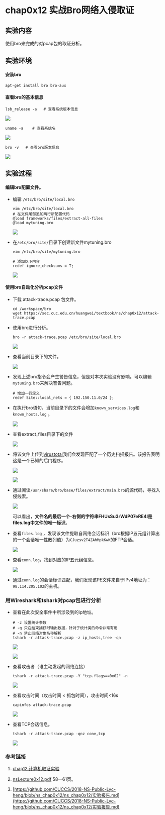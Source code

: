 # chap0x12 实战Bro网络入侵取证

## 实验内容

使用bro来完成的对pcap包的取证分析。

## 实验环境

#### 安装bro

```
apt-get install bro bro-aux
```

#### 查看bro的基本信息

```
lsb_release -a   # 查看系统版本信息
```

![](images/lsbrelease.png)

```
uname -a    # 查看系统名
```

![](images/uname.png)

```
bro -v   # 查看bro版本信息
```

![](images/brov.png)

## 实验过程

#### 编辑bro配置文件。

- 编辑 ```/etc/bro/site/local.bro```

  ```
  vim /etc/bro/site/local.bro
  # 在文件尾部追加两行新配置代码
  @load frameworks/files/extract-all-files
  @load mytuning.bro
  ```

  ![](images/addlocal.png)

- 在```/etc/bro/site/```目录下创建新文件mytuning.bro

  ```
  vim /etc/bro/site/mytuning.bro
  
  # 添加以下内容
  redef ignore_checksums = T;
  ```

  ![](images/mytuning.png)



####  使用bro自动化分析pcap文件

- 下载 attack-trace.pcap 包文件。

  ```
  cd /workspace/bro
  wget https://sec.cuc.edu.cn/huangwei/textbook/ns/chap0x12/attack-trace.pcap
  ```

- 使用bro进行分析。

  ```
  bro -r attack-trace.pcap /etc/bro/site/local.bro
  ```

  ![](images/bro_warning.png)

- 查看当前目录下的文件。

  ![](images/bro_ls.png)

- 发现上述bro指令会产生警告信息，但是对本次实验没有影响。可以编辑`mytuning.bro`来解决警告问题。

  ```
  # 增加一行定义
  redef Site::local_nets = { 192.150.11.0/24 };
  ```

- 在执行bro语句，当前目录下的文件会增加`known_services.log`和`known_hosts.log` 。

  ![](images/known.png)

- 查看extract_files目录下的文件

  ![](images/extractfiles.png)

- 将该文件上传到[virustotal](https://virustotal.com/)我们会发现匹配了一个历史扫描报告。该报告表明这是一个已知的后门程序。

  ![](images/virustotal1.png)

  ![](images/virustotal2.png)

- 通过阅读`/usr/share/bro/base/files/extract/main.bro`的源代码，寻找入侵线索。

  ![](images/mainbro.png)

  可以看出，**文件名的最后一个-右侧的字符串FHUsSu3rWdP07eRE4l是files.log中文件的唯一标识**。

- 查看`files.log` ，发现该文件提取自网络会话标识（bro根据IP五元组计算出的一个会话唯一性散列值）为`CJuzsv2T4ZAhMpkKwK`的FTP会话。

  ![](images/fileslog.png)

- 查看`conn.log`，找到对应的IP五元组信息。

  ![](images/connlog.png)

- 通过`conn.log`的会话标识匹配，我们发现该PE文件来自于IPv4地址为：`98.114.205.102`的主机。

### 用Wireshark和tshark对pcap包进行分析

- 查看在此次安全事件中所涉及到的ip地址。

  ```
  # -z 设置统计参数
  # -q 只在结束捕获时输出数据，针对于统计类的命令非常有用
  # -n 禁止网络对象名称解析
  tshark -r attack-trace.pcap -z ip_hosts,tree -qn
  ```

  ![](images/tsharkip.png)

  ![](images/wiresharkip.png)

- 查看攻击者（谁主动发起的网络连接）

  ```
  tshark -r attack-trace.pcap -Y "tcp.flags==0x02" -n
  ```

  ![](images/tsharkatt.png)

- 查看攻击时间（攻击时间 < 抓包时间），攻击时间<16s

  ```
  capinfos attack-trace.pcap
  ```

  ![](images/time.png)

- 查看TCP会话信息。

  ```
  tshark -r attack-trace.pcap -qnz conv,tcp
  ```

  ![](images/tcpinf.png)

### 参考链接

1. [chap12.计算机取证实验](https://sec.cuc.edu.cn/huangwei/textbook/ns/chap0x12/exp.html)

2. [nsLecture0x12.pdf](http://sec.cuc.edu.cn/huangwei/course/2016/nsLecture0x12.pdf) 58—61页。

3. [https://github.com/CUCCS/2018-NS-Public-Lyc-heng/blob/ns_chap0x12/ns_chap0x12/实验报告.md](https://github.com/CUCCS/2018-NS-Public-Lyc-heng/blob/ns_chap0x12/ns_chap0x12/实验报告.md)
